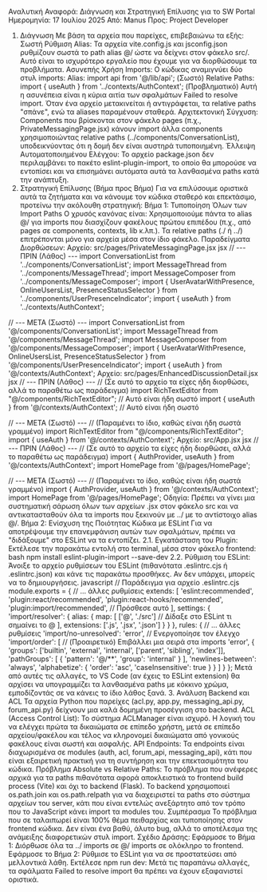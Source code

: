Αναλυτική Αναφορά: Διάγνωση και Στρατηγική Επίλυσης για το SW Portal
Ημερομηνία: 17 Ιουλίου 2025
Από: Manus
Προς: Project Developer
1. Διάγνωση
Με βάση τα αρχεία που παρείχες, επιβεβαιώνω τα εξής:
Σωστή Ρύθμιση Alias: Τα αρχεία vite.config.js και jsconfig.json ρυθμίζουν σωστά το path alias @/ ώστε να δείχνει στον φάκελο src/. Αυτό είναι το ισχυρότερο εργαλείο που έχουμε για να διορθώσουμε τα προβλήματα.
Ασυνεπής Χρήση Imports: Ο κώδικας αναμιγνύει δύο στυλ imports:
Alias: import api from '@/lib/api'; (Σωστό)
Relative Paths: import { useAuth } from '../contexts/AuthContext'; (Προβληματικό) Αυτή η ασυνέπεια είναι η κύρια αιτία των σφαλμάτων Failed to resolve import. Όταν ένα αρχείο μετακινείται ή αντιγράφεται, τα relative paths "σπάνε", ενώ τα aliases παραμένουν σταθερά.
Αρχιτεκτονική Σύγχυση: Components που βρίσκονται στον φάκελο pages (π.χ., PrivateMessagingPage.jsx) κάνουν import άλλα components χρησιμοποιώντας relative paths (../components/ConversationList), υποδεικνύοντας ότι η δομή δεν είναι αυστηρά τυποποιημένη.
Έλλειψη Αυτοματοποιημένου Ελέγχου: Το αρχείο package.json δεν περιλαμβάνει το πακέτο eslint-plugin-import, το οποίο θα μπορούσε να εντοπίσει και να επισημάνει αυτόματα αυτά τα λανθασμένα paths κατά την ανάπτυξη.
2. Στρατηγική Επίλυσης (Βήμα προς Βήμα)
Για να επιλύσουμε οριστικά αυτά τα ζητήματα και να κάνουμε τον κώδικα σταθερό και επεκτάσιμο, προτείνω την ακόλουθη στρατηγική:
Βήμα 1: Τυποποίηση Όλων των Import Paths
Ο χρυσός κανόνας είναι: Χρησιμοποιούμε πάντα το alias @/ για imports που διασχίζουν φακέλους πρώτου επιπέδου (π.χ., από pages σε components, contexts, lib κ.λπ.). Τα relative paths (./ ή ../) επιτρέπονται μόνο για αρχεία μέσα στον ίδιο φάκελο.
Παραδείγματα Διορθώσεων:
Αρχείο: src/pages/PrivateMessagingPage.jsx
jsx
// --- ΠΡΙΝ (Λάθος) ---
import ConversationList from '../components/ConversationList';
import MessageThread from '../components/MessageThread';
import MessageComposer from '../components/MessageComposer';
import { UserAvatarWithPresence, OnlineUsersList, PresenceStatusSelector } from '../components/UserPresenceIndicator';
import { useAuth } from '../contexts/AuthContext';

// --- ΜΕΤΑ (Σωστό) ---
import ConversationList from '@/components/ConversationList';
import MessageThread from '@/components/MessageThread';
import MessageComposer from '@/components/MessageComposer';
import { UserAvatarWithPresence, OnlineUsersList, PresenceStatusSelector } from '@/components/UserPresenceIndicator';
import { useAuth } from '@/contexts/AuthContext';
Αρχείο: src/pages/EnhancedDiscussionDetail.jsx
jsx
// --- ΠΡΙΝ (Λάθος) ---
// (Σε αυτό το αρχείο τα είχες ήδη διορθώσει, αλλά το παραθέτω ως παράδειγμα)
import RichTextEditor from "@/components/RichTextEditor"; // Αυτό είναι ήδη σωστό
import { useAuth } from '@/contexts/AuthContext'; // Αυτό είναι ήδη σωστό

// --- ΜΕΤΑ (Σωστό) ---
// (Παραμένει το ίδιο, καθώς είναι ήδη σωστά γραμμένο)
import RichTextEditor from "@/components/RichTextEditor";
import { useAuth } from '@/contexts/AuthContext';
Αρχείο: src/App.jsx
jsx
// --- ΠΡΙΝ (Λάθος) ---
// (Σε αυτό το αρχείο τα είχες ήδη διορθώσει, αλλά το παραθέτω ως παράδειγμα)
import { AuthProvider, useAuth } from '@/contexts/AuthContext';
import HomePage from '@/pages/HomePage';

// --- ΜΕΤΑ (Σωστό) ---
// (Παραμένει το ίδιο, καθώς είναι ήδη σωστά γραμμένο)
import { AuthProvider, useAuth } from '@/contexts/AuthContext';
import HomePage from '@/pages/HomePage';
Οδηγία: Πρέπει να γίνει μια συστηματική σάρωση όλων των αρχείων .jsx στον φάκελο src και να αντικατασταθούν όλα τα imports που ξεκινούν με ../ με το αντίστοιχο alias @/.
Βήμα 2: Ενίσχυση της Ποιότητας Κώδικα με ESLint
Για να αποτρέψουμε την επανεμφάνιση αυτών των σφαλμάτων, πρέπει να "διδάξουμε" στο ESLint να τα εντοπίζει.
2.1. Εγκατάσταση του Plugin:
Εκτέλεσε την παρακάτω εντολή στο terminal, μέσα στον φάκελο frontend:
bash
npm install eslint-plugin-import --save-dev
2.2. Ρύθμιση του ESLint:
Άνοιξε το αρχείο ρυθμίσεων του ESLint (πιθανότατα .eslintrc.cjs ή .eslintrc.json) και κάνε τις παρακάτω προσθήκες. Αν δεν υπάρχει, μπορείς να το δημιουργήσεις.
javascript
// Παράδειγμα για αρχείο .eslintrc.cjs
module.exports = {
  // ... άλλες ρυθμίσεις
  extends: [
    'eslint:recommended',
    'plugin:react/recommended',
    'plugin:react-hooks/recommended',
    'plugin:import/recommended', // Πρόσθεσε αυτό
  ],
  settings: {
    'import/resolver': {
      alias: {
        map: [
          ['@', './src'] // Δίδαξε στο ESLint τι σημαίνει το @
        ],
        extensions: ['.js', '.jsx', '.json']
      }
    }
  },
  rules: {
    // ... άλλες ρυθμίσεις
    'import/no-unresolved': 'error', // Ενεργοποίησε τον έλεγχο
    'import/order': [ // (Προαιρετικό) Επιβάλλει μια σειρά στα imports
      'error',
      {
        'groups': ['builtin', 'external', 'internal', ['parent', 'sibling', 'index']],
        'pathGroups': [
          {
            'pattern': '@/**',
            'group': 'internal'
          }
        ],
        'newlines-between': 'always',
        'alphabetize': { 'order': 'asc', 'caseInsensitive': true }
      }
    ]
  }
};
Μετά από αυτές τις αλλαγές, το VS Code (αν έχεις το ESLint extension) θα αρχίσει να υπογραμμίζει τα λανθασμένα paths με κόκκινο χρώμα, εμποδίζοντάς σε να κάνεις το ίδιο λάθος ξανά.
3. Ανάλυση Backend και ACL
Τα αρχεία Python που παρείχες (acl.py, app.py, messaging_api.py, forum_api.py) δείχνουν μια καλά δομημένη προσέγγιση στο backend.
ACL (Access Control List): Το σύστημα ACLManager είναι ισχυρό. Η λογική του να ελέγχει πρώτα τα δικαιώματα σε επίπεδο χρήστη, μετά σε επίπεδο αρχείου/φακέλου και τέλος να κληρονομεί δικαιώματα από γονικούς φακέλους είναι σωστή και ασφαλής.
API Endpoints: Τα endpoints είναι διαχωρισμένα σε modules (auth, acl, forum_api, messaging_api), κάτι που είναι εξαιρετική πρακτική για τη συντήρηση και την επεκτασιμότητα του κώδικα.
Πρόβλημα Absolute vs Relative Paths: Το πρόβλημα που ανέφερες αρχικά για τα paths πιθανότατα αφορά αποκλειστικά το frontend build process (Vite) και όχι το backend (Flask). Το backend χρησιμοποιεί os.path.join και os.path.relpath για να διαχειριστεί τα paths στο σύστημα αρχείων του server, κάτι που είναι εντελώς ανεξάρτητο από τον τρόπο που το JavaScript κάνει import τα modules του.
Συμπέρασμα
Το πρόβλημα που σε ταλαιπωρεί είναι 100% θέμα πειθαρχίας και τυποποίησης στον frontend κώδικα. Δεν είναι ένα βαθύ, άλυτο bug, αλλά το αποτέλεσμα της ανάμειξης διαφορετικών στυλ import.
Σχέδιο Δράσης:
Εφάρμοσε το Βήμα 1: Διόρθωσε όλα τα ../ imports σε @/ imports σε ολόκληρο το frontend.
Εφάρμοσε το Βήμα 2: Ρύθμισε το ESLint για να σε προστατεύσει από μελλοντικά λάθη.
Εκτέλεσε npm run dev: Μετά τις παραπάνω αλλαγές, τα σφάλματα Failed to resolve import θα πρέπει να έχουν εξαφανιστεί οριστικά.